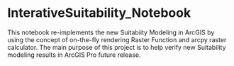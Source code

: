 # InterativeSuitability_Notebook
This notebook re-implements the new Suitabiity Modeling in ArcGIS by using the concept of 
on-the-fly rendering Raster Function and arcpy raster calculator. The main purpose of this project
is to help verify new Suitability modeling results in ArcGIS Pro future release.


